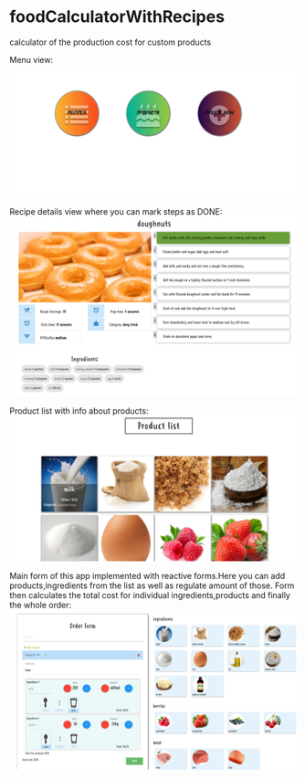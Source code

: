 # foodCalculatorWithRecipes
calculator of the production cost for custom products
  
Menu view:
![menu](screen1menu.png)

Recipe details view where you can mark steps as DONE:
![recipe](screen2recipe.png)

Product list with info about products:
![products](screen3products.png)

Main form of this app implemented with reactive forms.Here you can add products,ingredients from the list as well as regulate amount of those. Form then calculates the total cost for individual ingredients,products and finally the whole order:
![form](screen4form.png)
